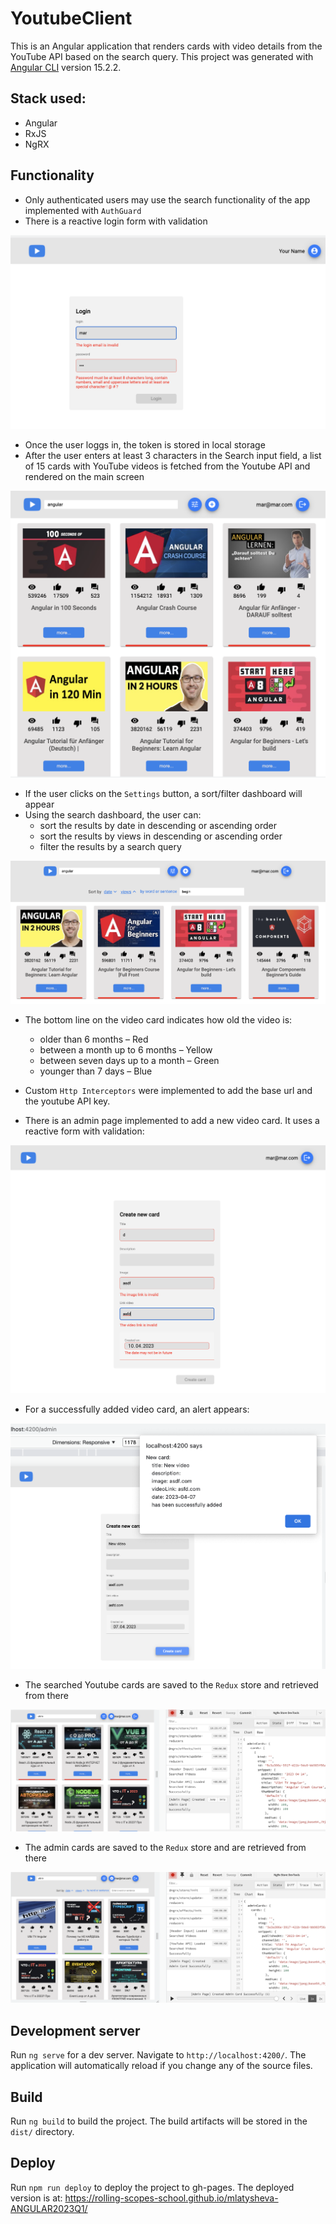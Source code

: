 # YoutubeClient

This is an Angular application that renders cards with video details from the YouTube API based on the search query.
This project was generated with [Angular CLI](https://github.com/angular/angular-cli) version 15.2.2.

## Stack used:
- Angular
- RxJS
- NgRX

## Functionality
- Only authenticated users may use the search functionality of the app implemented with `AuthGuard`
- There is a reactive login form with validation

![Login screen](screenshots/screenshot_login_invalid.png)

- Once the user loggs in, the token is stored in local storage
- After the user enters at least 3 characters in the Search input field, a list of 15 cards with YouTube videos is fetched from the Youtube API and rendered on the main screen

![Main screen](screenshots/screenshot_main.png)

- If the user clicks on the `Settings` button, a sort/filter dashboard will appear
- Using the search dashboard, the user can:
  - sort the results by date in descending or ascending order
  - sort the results by views in descending or ascending order
  - filter the results by a search query

![Filter by views and query](screenshots/screenshot_main_filters.png)

- The bottom line on the video card indicates how old the video is: 
  - older than 6 months – Red
  - between a month up to 6 months – Yellow
  - between seven days up to a month – Green
  - younger than 7 days – Blue

- Custom `Http Interceptors` were implemented to add the base url and the youtube API key.

- There is an admin page implemented to add a new video card. It uses a reactive form with validation:

![Admin screen](screenshots/screenshot_card_invalid.png)

- For a successfully added video card, an alert appears:

![Card added](screenshots/screenshot_card_created.png)

- The searched Youtube cards are saved to the `Redux` store and retrieved from there

![Youtube cards are addede to the state](screenshots/screenshot_redux_youtubecards.png)

- The admin cards are saved to the `Redux` store and are retrieved from there

![Admin cards are addede to the state](screenshots/screenshot_redux_admincards.png)
## Development server

Run `ng serve` for a dev server. Navigate to `http://localhost:4200/`. The application will automatically reload if you change any of the source files.

## Build

Run `ng build` to build the project. The build artifacts will be stored in the `dist/` directory.

## Deploy

Run `npm run deploy` to deploy the project to gh-pages. 
The deployed version is at: https://rolling-scopes-school.github.io/mlatysheva-ANGULAR2023Q1/

